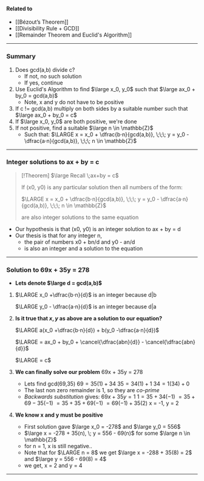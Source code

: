 #### Related to
- [[Bézout’s Theorem]]
- [[Divisibility Rule + GCD]]
- [[Remainder Theorem and Euclid's Algorithm]]

___
### Summary

1. Does gcd(a,b) divide c?
	- If not, no such solution
	- If yes, continue
2. Use Euclid's Algorithm to find $\large x_0, y_0$ such that $\large ax_0 + by_0 = gcd(a,b)$
	- Note, x and y do not have to be positive
3. If c != gcd(a,b) multiply on both sides by a suitable number such that $\large ax_0 + by_0 = c$
4. If $\large x_0, y_0$ are both positive, we're done
5. If not positive, find a suitable $\large n \in \mathbb{Z}$
	- Such that:
	$\LARGE x = x_0 + \dfrac{b⋅n}{gcd(a,b)}, \;\;\; y = y_0 - \dfrac{a⋅n}{gcd(a,b)}, \;\;\; n \in \mathbb{Z}$

___
### Integer solutions to ax + by = c
> [!Theorem]
> $\large Recall \;ax+by = c$
> 
> If (x0, y0) is any particular solution then all numbers of the form:
> 
> $\LARGE x = x_0 + \dfrac{b⋅n}{gcd(a,b)}, \;\;\; y = y_0 - \dfrac{a⋅n}{gcd(a,b)}, \;\;\; n \in \mathbb{Z}$
> 
> are also integer solutions to the same equation

- Our hypothesis is that (x0, y0) is an integer solution to ax + by = d
- Our thesis is that for any integer n, 
	- the pair of numbers x0 + bn/d and y0 - an/d
	- is also an integer and a solution to the equation
___

### Solution to 69x + 35y = 278
- **Lets denote $\large d = gcd(a,b)$** 
1. $\LARGE x_0 +\dfrac{b⋅n}{d}$ is an integer because d|b
   
   $\LARGE y_0 - \dfrac{a⋅n}{d}$ is an integer because d|a


2. **Is it true that $x,y$ as above are a solution to our equation?**

   $\LARGE a(x_0 +\dfrac{b⋅n}{d}) + b(y_0 -\dfrac{a⋅n}{d})$ 
   
   $\LARGE = ax_0 + by_0 + \cancel{\dfrac{abn}{d}} - \cancel{\dfrac{abn}{d}}$

   $\LARGE = c$
3. **We can finally solve our problem**
	69x + 35y = 278
	- Lets find gcd(69,35)
		$69 = 35(1) + 34$
		$35 = 34(1) + 1$
		$34 = 1(34) + 0$
	- The last non zero remainder is 1, so they are *co-prime*
	- *Backwards substitution* gives:
	$69x + 35y = 1$
	$1 = 35 + 34(-1)$
	$= 35  + 69-35(-1)$
	$= 35 + 35 + 69(-1)$
	$= 69(-1) + 35(2)$
    x = -1, y = 2
4. **We know x and y must be positive**
	- First solution gave $\large x_0 = -278$ and $\large y_0 = 556$
	- $\large x = -278 + 35(n), \; y = 556 - 69(n)$ for some $\large n \in \mathbb{Z}$
	- for n = 1, x is still negative..
	- Note that for $\LARGE n = 8$ 
	 we get $\large x = -288 + 35(8) = 2$ and $\large y = 556 - 69(8) = 4$
	- we get, x = 2 and y = 4
___
